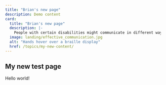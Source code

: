 ```yaml
---
title: "Brian's new page"
description: Demo content
card:
  title: "Brian's new page"
  description: |-
    People with certain disabilities might communicate in different ways.
  image: landing/effective_communication.jpg
  alt: "Hands hover over a braille display"
  href: /topics/my-new-content/
---
```


## My new test page

Hello world!
